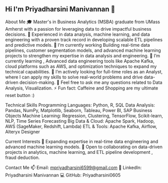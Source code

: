 ## Hi I'm Priyadharsini Manivannan 👋

About Me
🎓 Master's in Business Analytics (MSBA) graduate from UMass Amherst with a passion for leveraging data to drive impactful business decisions.
💼 Experienced in data analysis, machine learning, and data engineering with a proven track record in developing scalable ETL pipelines and predictive models.
🔭 I’m currently working Building real-time data pipelines, customer segmentation models, and advanced machine learning projects to strengthen my expertise in data analysis and engineering.
🌱 I’m currently learning , Advanced data engineering tools like Apache Kafka, cloud platforms such as AWS, and optimization techniques to expand my technical capabilities.
🌟 I’m actively looking for full-time roles as an Analyst, where I can apply my skills to solve real-world problems and drive data-driven decision-making.
💬 Feel free to ask me any questions related to Data Analysis, Visualization.
⚡ Fun fact: Caffeine and Shopping are my ultimate reset button :) 

Technical Skills
Programming Languages: Python, R, SQL
Data Analysis: Pandas, NumPy, Matplotlib, Seaborn, Tableau, Power BI, SAP Business Objects
Machine Learning: Regression, Clustering, TensorFlow, Scikit-learn, NLP, Time Series Forecasting
Big Data & Cloud: Apache Spark, Hadoop, AWS (SageMaker, Redshift, Lambda)
ETL & Tools: Apache Kafka, Airflow, Alteryx Designer


Current Interests
🌱 Expanding expertise in real-time data engineering and advanced machine learning models.
🤝 Open to collaborating on data-driven projects in analytics, machine learning, and ETL pipeline development , fraud deduction.

Contact Me
📫 Email: mpriyadharsini6599@gmail.com
💼 LinkedIn: Priyadharsini Manivannan
💻 GitHub: Priyadharsini0605








